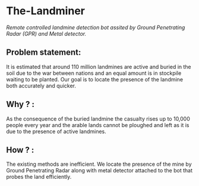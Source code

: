 # The-Landminer
*Remote controlled landmine detection bot assited by Ground Penetrating Radar (GPR) and Metal detector.*


## Problem statement:

It is estimated that around 110 million landmines are active and buried in the soil due to the war between nations and an equal amount is in stockpile waiting to be planted. Our goal is to locate the presence of the landmine both accurately and quicker.


## Why ? :

As the consequence of the buried landmine the casualty rises up to 10,000 people every year and the arable lands cannot be ploughed and left as it is due to the presence of active landmines.

## How ? :

The existing methods are inefficient. We locate the presence of the mine by Ground Penetrating Radar along with metal detector attached to the bot that probes the land efficiently. 

